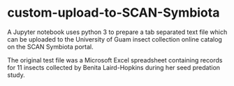 # custom-upload-to-SCAN-Symbiota

A Jupyter notebook uses python 3 to prepare a tab separated text file which can be uploaded to the University of Guam insect collection online catalog on the SCAN Symbiota portal.

The original test file was a Microsoft Excel spreadsheet containing records for 11 insects collected by Benita Laird-Hopkins during her seed predation study.
